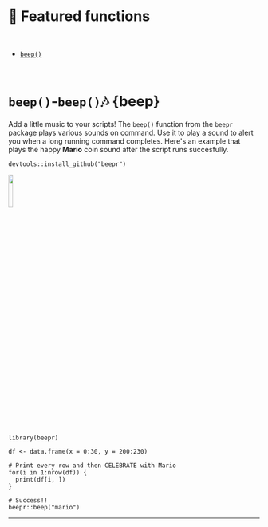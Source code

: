 # :hatching_chick: Featured functions

<br>

- [`beep()`](#beep-beepnotes)

<br>

# `beep()`-`beep()`:notes: {beep}

Add a little music to your scripts! The `beep()` function from the `beepr` package plays various sounds on command. 
Use it to play a sound to alert you when a long running command completes. 
Here's an example that plays the happy __Mario__ coin sound after the script runs succesfully. 

```{r}
devtools::install_github("beepr")
```

<img src="images/mario.ico" width="13%" />

  
```{r}
library(beepr)

df <- data.frame(x = 0:30, y = 200:230)

# Print every row and then CELEBRATE with Mario
for(i in 1:nrow(df)) {
  print(df[i, ])
}

# Success!!
beepr::beep("mario")

```

---  


## 
